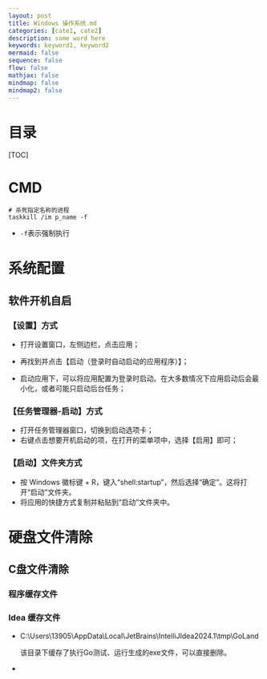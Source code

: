 ```yaml
---
layout: post
title: Windows 操作系统.md
categories: [cate1, cate2]
description: some word here
keywords: keyword1, keyword2
mermaid: false
sequence: false
flow: false
mathjax: false
mindmap: false
mindmap2: false
---
```

# 目录

[TOC]

# CMD

```shell
# 杀死指定名称的进程
taskkill /im p_name -f
```

- `-f`表示强制执行



# 系统配置

## 软件开机自启

### 【设置】方式

- 打开设置窗口，左侧边栏，点击应用；

- 再找到并点击【启动（登录时自动启动的应用程序）】；

- 启动应用下，可以将应用配置为登录时启动。在大多数情况下应用启动后会最小化，或者可能只启动后台任务；

  

### 【任务管理器-启动】方式

- 打开任务管理器窗口，切换到启动选项卡；
- 右键点击想要开机启动的项，在打开的菜单项中，选择【启用】即可；



### 【启动】文件夹方式

- 按 Windows 徽标键 + R，键入“shell:startup”，然后选择“确定”。这将打开“启动”文件夹。
- 将应用的快捷方式复制并粘贴到“启动”文件夹中。



# 硬盘文件清除

## C盘文件清除

### 程序缓存文件

### Idea 缓存文件

- C:\Users\13905\AppData\Local\JetBrains\IntelliJIdea2024.1\tmp\GoLand

  该目录下缓存了执行Go测试、运行生成的exe文件，可以直接删除。



- 





